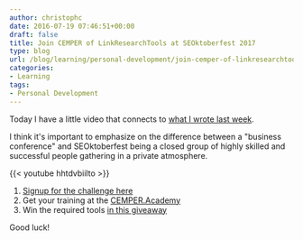 ```yaml
---
author: christophc
date: 2016-07-19 07:46:51+00:00
draft: false
title: Join CEMPER of LinkResearchTools at SEOktoberfest 2017
type: blog
url: /blog/learning/personal-development/join-cemper-of-linkresearchtools-at-seoktoberfest-2016/
categories:
- Learning
tags:
- Personal Development
---
```


Today I have a little video that connects to [what I wrote last week](https://www.christophcemper.com/success/bring-your-business-life-to-a-new-level-at-this-sold-out-event/).

I think it's important to emphasize on the difference between a "business conference" and SEOktoberfest
being a closed group of highly skilled and successful people gathering in a private atmosphere.

{{< youtube hhtdvbiilto >}}

1. [Signup for the challenge here](http://www.linkresearchtools.com/seoktoberfest)
2. Get your training at the [CEMPER.Academy](http://cemper.academy)
3. Win the required tools [in this giveaway](http://www.linkresearchtools.com/giveaways/lrt-seoktoberfest-challenge/)

Good luck!
